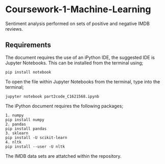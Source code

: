# Coursework-1-Machine-Learning
Sentiment analysis performed on sets of positive and negative IMDB reviews.
## Requirements 
The document requires the use of an iPython IDE, the suggested IDE is Jupyter Notebooks.
This can be installed from the terminal using;
```
pip install notebook
```
To open the file within Jupyter Notebooks from the terminal, type into the terminal;
```
jupyter notebook part2code_C1621568.ipynb
```
The iPython document requires the following packages;
```
1. numpy
pip install numpy
2. pandas
pip install pandas
3. sklearn
pip install -U scikit-learn
4. nltk
pip install --user -U nltk
```
The IMDB data sets are attatched within the repository.
